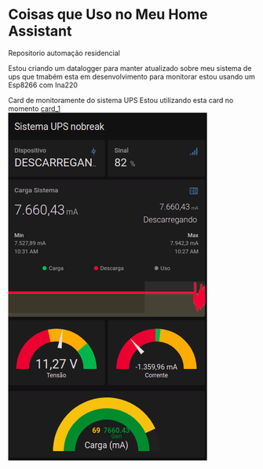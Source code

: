 # Coisas que Uso no Meu Home Assistant
Repositorio automação residencial

Estou criando um datalogger para manter atualizado sobre meu sistema de ups que tmabém esta em desenvolvimento
para monitorar estou usando um Esp8266 com Ina220


Card de monitoramente do sistema UPS
Estou utilizando esta card no momento [card_1](https://github.com/pioioTwo/Home_Assitant/blob/main/Sistema_UPS/Cards_HA/card_1)
![Isso é uma imagem](https://github.com/pioioTwo/Home_Assitant/blob/main/Sistema_UPS/Cards_HA/card_1.png)
